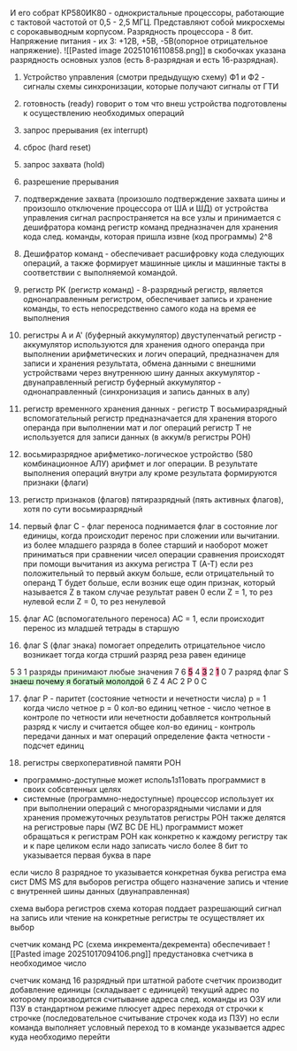 И его собрат КР580ИК80 - однокристальные процессоры, работающие с тактовой частотой от 0,5 - 2,5 МГЦ. Представляют собой микросхемы с сорокавыводным корпусом. Разрядность процессора - 8 бит. Напряжение питания - их 3: +12В, +5В, -5В(опорное отрицательное напряжение).
![[Pasted image 20251016110858.png]]
в скобочках указана разрядность основных узлов (есть 8-разрядная и есть 16-разрядная).
1. Устройство управления (смотри предыдущую схему)
   Ф1 и Ф2 - сигналы схемы синхронизации, которые получают сигналы от ГТИ
2. готовность (ready) говорит о том что внеш устройства подготовлены к осуществлению необходимых операций
3. запрос прерывания (ex interrupt)
4. сброс (hard reset)
5. запрос захвата (hold)
6. разрешение прерывания
7. подтверждение захвата (произошло подтверждение захвата шины и произошло отключение процессора от ША и ШД)
от устройства управления сигнал распространяется на все узлы и принимается с дешифратора команд
регистр команд предназначен для хранения кода след. команды, которая пришла извне
(код программы) 2^8
8. Дешифратор команд - обеспечивает расшифровку кода следующих операций, а также формирует машинные циклы и машинные такты в соответствии с выполняемой командой.
9. регистр РК (регистр команд) - 8-разрядный регистр, является однонаправленным регистром, обеспечивает запись и хранение команды, то есть непосредственно самого кода на время ее выполнения

10. регистры А и А' (буферный аккумулятор)
двуступенчатый регистр - аккумулятор 
используются для хранения одного операнда при выполнении арифметических и логич операций, предназначен для записи и хранения результата, обмена данными с внешними устройствами через внутреннюю шину данных
аккумулятор - двунаправленный регистр
буферный аккумулятор - однонаправленный (синхронизация и запись данных в алу)
11. регистр временного хранения данных - регистр Т
восьмиразрядный вспомогательный регистр 
предназначается для хранения второго операнда при выполнении мат и лог операций
регистр Т не используется для записи данных (в аккум/в регистры РОН)
12. восьмиразрядное арифметико-логическое устройство (580 комбинационное АЛУ) арифмет и лог операции. В результате выполнения операций внутри алу кроме результата формируются признаки (флаги)

13. регистр признаков (флагов)
пятиразрядный (пять активных флагов), хотя по сути восьмиразрядный
14. первый флаг С - флаг переноса 
поднимается флаг в состояние лог единицы, когда происходит перенос при сложении или вычитании. из более младшего разряда в более старший и наоборот
может приниматься при сравнении чисел
операции сравнения происходят при помощи вычитания из аккума регистра Т (А-Т)
если рез положительный то первый аккум больше, если отрицательный то операнд Т будет больше, если возник еще один признак, который называется Z в таком случае результат равен 0
если Z = 1, то рез нулевой
если Z = 0, то рез ненулевой  

15. флаг АС (вспомогательного переноса)
АС = 1, если происходит перенос из младшей тетрады в старшую

16. флаг S (флаг знака) помогает определить отрицательное число
возникает тогда когда стрший разряд реза равен единице

 5 3 1 разряды принимают любые значения 
7 6 <mark style="background: #FF5582A6;">5</mark> 4 <mark style="background: #FF5582A6;">3</mark> 2 <mark style="background: #FF5582A6;">1</mark> 0
7 разряд флаг S<mark style="background: #BBFABBA6;"> знаеш почему я богатый мололдой</mark>
6 Z
4 АС
2 Р
0 С

17. флаг Р - паритет (состояние четности и нечетности числа)
р = 1 когда число четное
р = 0
кол-во единиц четное - число четное
в контроле по четности или нечетности добавляется контрольный разряд к числу и считается общее кол-во единиц - контроль передачи данных и мат операций
определение факта четности - подсчет единиц

18. регистры сверхоперативной памяти РОН
- программно-доступные может исполь1з11овать программист в своих собсвтенных целях
- системные (программно-недоступные) процессор использует их при выполнении операций с многоразрядными числами и для хранения промежуточных результатов 
регистры РОН также делятся на регистровые пары 
(WZ BC DE HL)
программист может обращаться к регистрам РОН как конкретно к каждому регистру так и к паре целиком
если надо записать число более 8 бит то указывается первая буква в паре

если число 8 разрядное то указывается конкретная буква регистра ема
сист
DMS MS для выборов регистра общего назначение
запись и чтение с внутренней шины данных (двунаправленная)

схема выбора регистров 
схема которая поддает разрешающий сигнал на запись или чтение на конкретные регистры те осуществляет их выбор 

счетчик команд PC (схема инкремента/декремента) 
обеспечивает 
![[Pasted image 20251017094106.png]]
предустановка счетчика в необходимое число

счетчик команд 16 разрядный
при штатной работе счетчик производит добавление единицы (складывает с единицей) текущий адрес по которому производится считывание адреса след. команды из ОЗУ или ПЗУ
в стандартном режиме плюсует адрес переходя от строчки к строчке (последовательное считывание строчек кода из ПЗУ)
	но если команда выполняет условный переход то в команде указывается адрес куда необходимо перейти


